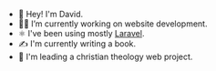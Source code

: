 - 👋 Hey! I'm David.
- 👨‍💻 I’m currently working on website development.
- ⚛️ I've been using mostly [Laravel](https://laravel.com/).
- ✍ I'm currently writing a book.
- 🧙 I'm leading a christian theology web project.
